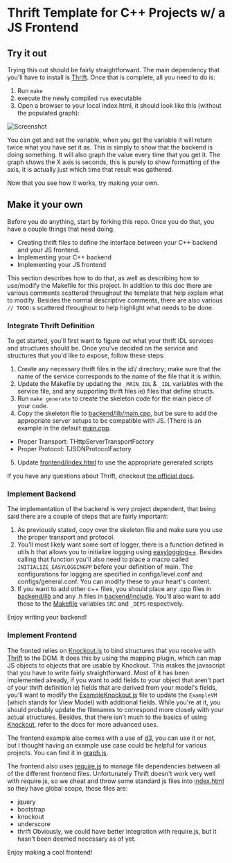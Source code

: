 # Thrift Template for C++ Projects w/ a JS Frontend

## Try it out

Trying this out should be fairly straightforward. The main dependency that
you'll have to install is [Thrift][thrift]. Once that is complete, all you need
to do is:

1. Run `make`
2. execute the newly compiled `run` executable
3. Open a browser to your local index.html, it should look like this
(without the populated graph):

![Screenshot](https://cloud.githubusercontent.com/assets/2636212/12061106/b9c1a76e-af32-11e5-9d81-29089bf3a03d.png)

You can get and set the variable, when you get the variable it will return twice
what you have set it as. This is simply to show that the backend is doing
something. It will also graph the value every time that you get it. The graph
shows the X axis is seconds, this is purely to show formatting of the axis, it
is actually just which time that result was gathered.

Now that you see how it works, try making your own.

## Make it your own

Before you do anything, start by forking this repo. Once you do that, you have a
couple things that need doing.

* Creating thrift files to define the interface between your C++ backend and
  your JS frontend.
* Implementing your C++ backend
* Implementing your JS frontend

This section describes how to do that, as well as describing how to use/modify
the Makefile for this project. In addition to this doc there are various
comments scattered throughout the template that help explain what to modify.
Besides the normal descriptive comments, there are also various `// TODO:`s
scattered throughout to help highlight what needs to be done.

### Integrate Thrift Definition

To get started, you'll first want to figure out what your thrift IDL services
and structures should be. Once you've decided on the service and structures that
you'd like to expose, follow these steps:

1. Create any necessary thrift files in the idl/ directory; make sure that the
name of the service corresponds to the name of the file that it is within.
2. Update the Makefile by updating the `_MAIN_IDL` & `_IDL` variables with the
service file, and any supporting thrift files ie) files that define structs.
3. Run `make generate` to create the skeleton code for the main piece of your
code.
4. Copy the skeleton file to [backend/lib/main.cpp](backend/lib/main.cpp), but
be sure to add the appropriate server setups to be compatible with JS. (There is
an example in the default [main.cpp](backend/lib/main.cpp).
  * Proper Transport: THttpServerTransportFactory
  * Proper Protocol: TJSONProtocolFactory
5. Update [frontend/index.html](frontend/index.html) to use the appropriate
generated scripts

If you have any questions about Thrift, checkout [the official docs][thrift].

### Implement Backend

The implementation of the backend is very project dependent, that being said
there are a couple of steps that are fairly important:

1. As previously stated, copy over the skeleton file and make sure you use the
proper transport and protocol.
2. You'll most likely want some sort of logger, there is a function defined in
utils.h that allows you to initialize logging using [easylogging++][el]. Besides
calling that function you'll also need to place a macro called
`INITIALIZE_EASYLOGGINGPP` before your definition of main. The configurations
for logging are specified in configs/level.conf and configs/general.conf. You
can modify these to your heart's content.
3. If you want to add other c++ files, you should place any .cpp files in
[backend/lib](backend/lib) and any .h files in
[backend/include](backend/include). You'll also want to add those to the
[Makefile](Makefile) variables `SRC` and `_DEPS` respectively.

Enjoy writing your backend!

### Implement Frontend

The fronted relies on [Knockout.js][ko] to bind structures that you receive with
[Thrift][thrift] to the DOM. It does this by using the mapping plugin, which can
map JS objects to objects that are usable by Knockout. This makes the javascript
that you have to write fairly straightforward. Most of it has been implemented
already, if you want to add fields to your object that aren't part of your
thrift definition ie) fields that are derived from your model's fields, you'll
want to modify the [ExampleKnockout.js](frontend/js/app/ExampleKnockout.js) file
to update the `ExampleVM` (which stands for View Model) with additional fields.
While you're at it, you should probably update the filenames to correspond more
closely with your actual structures.  Besides, that there isn't much to the
basics of using [Knockout][ko], refer to the docs for more advanced uses.

The frontend example also comes with a use of [d3][d3], you can use it or not,
but I thought having an example use case could be helpful for various projects.
You can find it in [graph.js](frontend/js/app/graph.js).

The frontend also uses [require.js][require] to manage file dependencies between
all of the different frontend files. Unfortunately Thrift doesn't work very well
with require.js, so we cheat and throw some standard js files into
[index.html](frontend/index.html) so they have global scope, those files are:
* jquery
* bootstrap
* knockout
* underscore
* thrift Obviously, we could have better integration with require.js, but it
  hasn't been deemed necessary as of yet.

Enjoy making a cool frontend!

[thrift]: http://thrift.apache.org "Thrift page"
[ko]: http://knockoutjs.com/
[require]: http://requirejs.org/
[d3]: http://d3js.org/
[el]: https://github.com/easylogging/easyloggingpp
